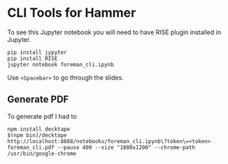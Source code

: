 # CLI Tools for Hammer

To see this Jupyter notebook you will need to have RISE plugin installed in Jupyter.

```
pip install jypyter
pip install RISE
jupyter notebook foreman_cli.ipynb
```
Use `<Spacebar>` to go through the slides.

## Generate PDF
To generate pdf I had to

```
npm install decktape
$(npm bin)/decktape  http://localhost:8888/notebooks/foreman_cli.ipynb\?token\=<token> foreman_cli.pdf --pause 400 --size "1800x1200" --chrome-path /usr/bin/google-chrome
```
